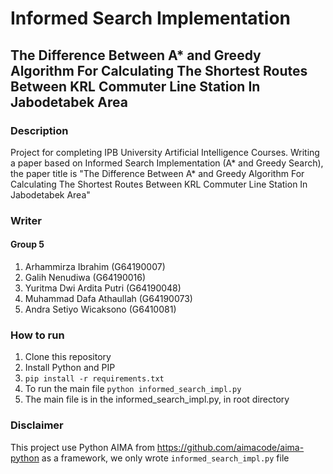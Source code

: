 # Informed Search Implementation
## The Difference Between A* and Greedy Algorithm For Calculating The Shortest Routes Between KRL Commuter Line Station In Jabodetabek Area
### Description
Project for completing IPB University Artificial Intelligence Courses. Writing a paper based on Informed Search Implementation (A* and Greedy Search), the paper title is "The Difference Between A* and Greedy Algorithm For Calculating The Shortest Routes Between KRL Commuter Line Station In Jabodetabek Area"
### Writer
#### Group 5
1. Arhammirza Ibrahim (G64190007)
2. Galih Nenudiwa (G64190016)
3. Yuritma Dwi Ardita Putri (G64190048)
4. Muhammad Dafa Athaullah (G64190073)
5. Andra Setiyo Wicaksono (G6410081)

### How to run
1. Clone this repository 
2. Install Python and PIP
3. `pip install -r requirements.txt`
4. To run the main file `python informed_search_impl.py`
5. The main file is in the informed_search_impl.py, in root directory

### Disclaimer
This project use Python AIMA from https://github.com/aimacode/aima-python as a framework, we only wrote `informed_search_impl.py` file
